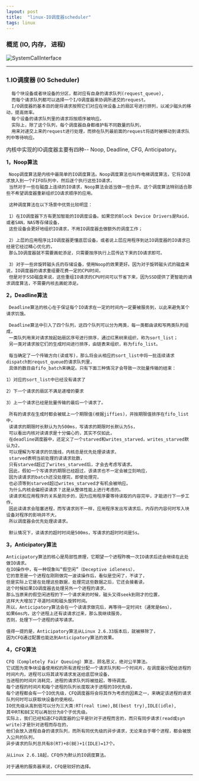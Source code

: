 ```yaml
---
layout: post
title:  "linux-IO调度器scheduler"
tags: linux
---
```


### 概览 (IO, 内存， 进程)

![SystemCallInterface](../../../images/postimg/SCI_system_call_interface.png)

---

### 1.IO调度器 (IO Scheduler)

      每个块设备或者块设备的分区，都对应有自身的请求队列(request_queue),
      而每个请求队列都可以选择一个I/O调度器来协调所递交的request。
      I/O调度器的基本目的是将请求按照它们对应在块设备上的扇区号进行排列，以减少磁头的移动，提高效率。
      每个设备的请求队列里的请求将按顺序被响应。
      实际上，除了这个队列，每个调度器自身都维护有不同数量的队列，
      用来对递交上来的request进行处理，而排在队列最前面的request将适时被移动到请求队列中等待响应。

内核中实现的IO调度器主要有四种-- Noop, Deadline, CFG, Anticipatory。

**1，Noop算法**

     Noop调度算法是内核中最简单的IO调度算法。Noop调度算法也叫作电梯调度算法，它将IO请求放入到一个FIFO队列中，然后逐个执行这些IO请求，
     当然对于一些在磁盘上连续的IO请求，Noop算法会适当做一些合并。这个调度算法特别适合那些不希望调度器重新组织IO请求顺序的应用。

     这种调度算法在以下场景中优势比较明显：

     1）在IO调度器下方有更加智能的IO调度设备。如果您的Block Device Drivers是Raid，或者SAN，NAS等存储设备，
     这些设备会更好地组织IO请求，不用IO调度器去做额外的调度工作；

     2）上层的应用程序比IO调度器更懂底层设备。或者说上层应用程序到达IO调度器的IO请求已经是它经过精心优化的，
     那么IO调度器就不需要画蛇添足，只需要按序执行上层传达下来的IO请求即可。

     3）对于一些非旋转磁头氏的存储设备，使用Noop的效果更好。因为对于旋转磁头式的磁盘来说，IO调度器的请求重组要花费一定的CPU时间，
     但是对于SSD磁盘来说，这些重组IO请求的CPU时间可以节省下来，因为SSD提供了更智能的请求调度算法，不需要内核去画蛇添足。
     

**2，Deadline算法**

     Deadline算法的核心在于保证每个IO请求在一定的时间内一定要被服务到，以此来避免某个请求饥饿。

     Deadline算法中引入了四个队列，这四个队列可以分为两类，每一类都由读和写两类队列组成，
     一类队列用来对请求按起始扇区序号进行排序，通过红黑树来组织，称为sort_list；
     另一类对请求按它们的生成时间进行排序，由链表来组织，称为fifo_list。
     
     每当确定了一个传输方向(读或写)，那么将会从相应的sort_list中将一批连续请求dispatch到requst_queue的请求队列里，
     具体的数目由fifo_batch来确定。只有下面三种情况才会导致一次批量传输的结束：

    1）对应的sort_list中已经没有请求了

    2）下一个请求的扇区不满足递增的要求

    3）上一个请求已经是批量传输的最后一个请求了。

     所有的请求在生成时都会被赋上一个期限值(根据jiffies)，并按期限值排序在fifo_list中，
     读请求的期限时长默认为为500ms，写请求的期限时长默认为5s，
     可以看出内核对读请求是十分偏心的，其实不仅如此，
     在deadline调度器中，还定义了一个starved和writes_starved，writes_starved默认为2，
     可以理解为写请求的饥饿线，内核总是优先处理读请求，
     starved表明当前处理的读请求批数，
     只有starved超过了writes_starved后，才会去考虑写请求。
     因此，假如一个写请求的期限已经超过，该请求也不一定会被立刻响应，
     因为读请求的batch还没处理完，即使处理完，
     也必须等到starved超过writes_starved才有机会被响应。
     为什么内核会偏袒读请求？这是从整体性能上进行考虑的。
     读请求和应用程序的关系是同步的，因为应用程序要等待读取的内容完毕，才能进行下一步工作，
     因此读请求会阻塞进程，而写请求则不一样，应用程序发出写请求后，内存的内容何时写入块设备对程序的影响并不大，
     所以调度器会优先处理读请求。

     默认情况下，读请求的超时时间是500ms，写请求的超时时间是5s。

     
**3，Anticipatory算法**

    Anticipatory算法的核心是局部性原理，它期望一个进程昨晚一次IO请求后还会继续在此处做IO请求。
    在IO操作中，有一种现象叫“假空闲”（Deceptive idleness），
    它的意思是一个进程在刚刚做完一波读操作后，看似是空闲了，不读了，
    但是实际上它是在处理这些数据，处理完这些数据之后，它还会接着读，
    这个时候如果IO调度器去处理另外一个进程的请求，
    那么当原来的假空闲进程的下一个请求来的时候，磁头又得seek到刚才的位置，
    这样大大增加了寻道时间和磁头旋转时间。
    所以，Anticipatory算法会在一个读请求做完后，再等待一定时间t（通常是6ms），
    如果6ms内，这个进程上还有读请求过来，那么我继续服务，
    否则，处理下一个进程的读写请求。

    值得一提的是，Anticipatory算法从Linux 2.6.33版本后，就被移除了，
    因为CFQ通过配置也能达到Anticipatory算法的效果。

**4，CFQ算法**

    CFQ（Completely Fair Queuing）算法，顾名思义，绝对公平算法。
    它试图为竞争块设备使用权的所有进程分配一个请求队列和一个时间片，在调度器分配给进程的时间片内，进程可以将其读写请求发送给底层块设备，
    当进程的时间片消耗完，进程的请求队列将被挂起，等待调度。 
    每个进程的时间片和每个进程的队列长度取决于进程的IO优先级，
    每个进程都会有一个IO优先级，CFQ调度器将会将其作为考虑的因素之一，来确定该进程的请求队列何时可以获取块设备的使用权。
    IO优先级从高到低可以分为三大类:RT(real time),BE(best try),IDLE(idle),
    其中RT和BE又可以再划分为8个子优先级。
    实际上，我们已经知道CFQ调度器的公平是针对于进程而言的，而只有同步请求(read或syn write)才是针对进程而存在的，
    他们会放入进程自身的请求队列，而所有同优先级的异步请求，无论来自于哪个进程，都会被放入公共的队列，
    异步请求的队列总共有8(RT)+8(BE)+1(IDLE)=17个。

    从Linux 2.6.18起，CFQ作为默认的IO调度算法。

    对于通用的服务器来说，CFQ是较好的选择。

 
---
